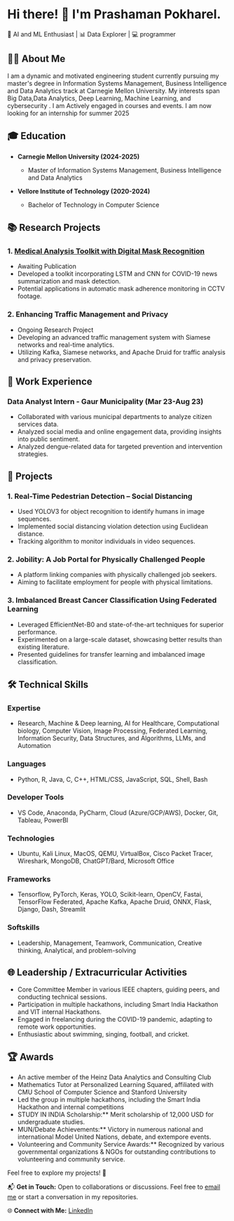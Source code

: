 # Hi there! 👋 I'm Prashaman Pokharel.

🧠 AI and ML Enthusiast | 📊 Data Explorer | 💻 programmer

## 👨‍💻 About Me

I am a dynamic and motivated engineering student currently pursuing my master's degree in Information Systems Management, Business Intelligence and Data Analytics  track at Carnegie Mellon University. My interests span Big Data,Data Analytics, Deep Learning, Machine Learning, and cybersecurity . I am Actively engaged in courses and events. I am now looking for an internship for summer 2025

## 🎓 Education

- **Carnegie Mellon University (2024-2025)**
  - Master of Information Systems Management, Business Intelligence and Data Analytics

- **Vellore Institute of Technology (2020-2024)**
  - Bachelor of Technology in Computer Science

## 📚 Research Projects

### 1. [Medical Analysis Toolkit with Digital Mask Recognition](Research-Paper-Link)
- Awaiting Publication
- Developed a toolkit incorporating LSTM and CNN for COVID-19 news summarization and mask detection.
- Potential applications in automatic mask adherence monitoring in CCTV footage.

### 2. Enhancing Traffic Management and Privacy
- Ongoing Research Project
- Developing an advanced traffic management system with Siamese networks and real-time analytics.
- Utilizing Kafka, Siamese networks, and Apache Druid for traffic analysis and privacy preservation.

## 💼 Work Experience

### Data Analyst Intern - Gaur Municipality (Mar 23-Aug 23)
- Collaborated with various municipal departments to analyze citizen services data.
- Analyzed social media and online engagement data, providing insights into public sentiment.
- Analyzed dengue-related data for targeted prevention and intervention strategies.

## 🚀 Projects

### 1. Real-Time Pedestrian Detection – Social Distancing
- Used YOLOV3 for object recognition to identify humans in image sequences.
- Implemented social distancing violation detection using Euclidean distance.
- Tracking algorithm to monitor individuals in video sequences.

### 2. Jobility: A Job Portal for Physically Challenged People
- A platform linking companies with physically challenged job seekers.
- Aiming to facilitate employment for people with physical limitations.

### 3. Imbalanced Breast Cancer Classification Using Federated Learning
- Leveraged EfficientNet-B0 and state-of-the-art techniques for superior performance.
- Experimented on a large-scale dataset, showcasing better results than existing literature.
- Presented guidelines for transfer learning and imbalanced image classification.

## 🛠️ Technical Skills

### Expertise
- Research, Machine & Deep learning, AI for Healthcare, Computational biology, Computer Vision, Image Processing, Federated Learning, Information Security, Data Structures, and Algorithms, LLMs, and Automation

### Languages
- Python, R, Java, C, C++, HTML/CSS, JavaScript, SQL, Shell, Bash

### Developer Tools
- VS Code, Anaconda, PyCharm, Cloud (Azure/GCP/AWS), Docker, Git, Tableau, PowerBI

### Technologies
- Ubuntu, Kali Linux, MacOS, QEMU, VirtualBox, Cisco Packet Tracer, Wireshark, MongoDB, ChatGPT/Bard, Microsoft Office

### Frameworks
- Tensorflow, PyTorch, Keras, YOLO, Scikit-learn, OpenCV, Fastai, TensorFlow Federated, Apache Kafka, Apache Druid, ONNX, Flask, Django, Dash, Streamlit

### Softskills
- Leadership, Management, Teamwork, Communication, Creative thinking, Analytical, and problem-solving

## 🌐 Leadership / Extracurricular Activities

- Core Committee Member in various IEEE chapters, guiding peers, and conducting technical sessions.
- Participation in multiple hackathons, including Smart India Hackathon and VIT internal Hackathons.
- Engaged in freelancing during the COVID-19 pandemic, adapting to remote work opportunities.
- Enthusiastic about swimming, singing, football, and cricket.

## 🏆 Awards

- An active member of the Heinz Data Analytics and Consulting Club
- Mathematics Tutor at Personalized Learning Squared, affiliated with CMU School of Computer Science and Stanford University
- Led the group in multiple hackathons, including the Smart India Hackathon and internal competitions 
- STUDY IN INDIA Scholarship:** Merit scholarship of 12,000 USD for undergraduate studies.
- MUN/Debate Achievements:** Victory in numerous national and international Model United Nations, debate, and extempore events.
- Volunteering and Community Service Awards:** Recognized by various governmental organizations & NGOs for outstanding contributions to volunteering and community service.

Feel free to explore my projects! 🚀




📬 **Get in Touch:** Open to collaborations or discussions. Feel free to [email me](mailto:ppokhare@andrew.cmu.edu) or start a conversation in my repositories.

🌐 **Connect with Me:** [LinkedIn](https://www.linkedin.com/in/prashamanpok)





